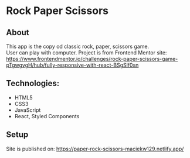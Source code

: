 # Rock Paper Scissors
## About
This app is the copy od classic rock, paper, scissors game.  
User can play with computer.
Project is from Frontend Mentor site: https://www.frontendmentor.io/challenges/rock-paper-scissors-game-pTgwgvgH/hub/fully-responsive-with-react-BSgSlf0sn  
## Technologies:
* HTML5
* CSS3
* JavaScript
* React, Styled Components
## Setup
Site is published on: https://paper-rock-scissors-maciekw129.netlify.app/
